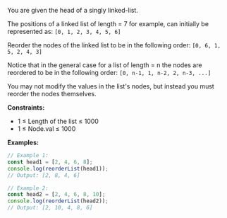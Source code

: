 You are given the head of a singly linked-list.

The positions of a linked list of length = 7 for example, can initially be represented as:
`[0, 1, 2, 3, 4, 5, 6]`

Reorder the nodes of the linked list to be in the following order:
`[0, 6, 1, 5, 2, 4, 3]`

Notice that in the general case for a list of length = n the nodes are reordered to be in the following order:
`[0, n-1, 1, n-2, 2, n-3, ...]`

You may not modify the values in the list's nodes, but instead you must reorder the nodes themselves.

**Constraints:**
- 1 ≤ Length of the list ≤ 1000
- 1 ≤ Node.val ≤ 1000

**Examples:**

```typescript
// Example 1:
const head1 = [2, 4, 6, 8];
console.log(reorderList(head1));
// Output: [2, 8, 4, 6]

// Example 2:
const head2 = [2, 4, 6, 8, 10];
console.log(reorderList(head2));
// Output: [2, 10, 4, 8, 6]
```
